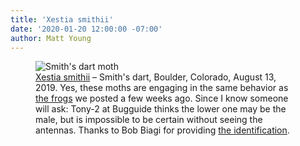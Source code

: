 ```yaml
---
title: 'Xestia smithii'
date: '2020-01-20 12:00:00 -07:00'
author: Matt Young
---
```

<figure> 
<img src="/PT/uploads/2020/DSC03159_Moths_Xestia_smithii_600.JPG" alt="Smith's dart moth"/>
<figcaption><a href="https://www.butterfliesandmoths.org/species/Xestia-smithii">Xestia smithii</a> &ndash; Smith's dart, Boulder, Colorado, August 13, 2019. Yes, these moths are engaging in the same behavior as <a href="https://pandasthumb.org/archives/2019/12/Agalychnis-callidryas.html">the frogs</a> we posted a few weeks ago. Since I know someone will ask: Tony-2 at Bugguide thinks the lower one may be the male, but is impossible to be certain without seeing the antennas. Thanks to Bob Biagi for providing <a href="https://bugguide.net/node/view/29859">the identification</a>.</figcaption>
</figure>
